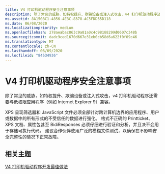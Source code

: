 ```yaml
---
title: V4 打印机驱动程序安全注意事项
description: 除了常见的威胁，如特权提升、欺骗设备或注入式攻击，v4 打印机驱动程序还需要与低权限应用程序兼容。
ms.assetid: 8A1508C1-4856-4E3C-8378-AC5FDD55D118
ms.date: 06/08/2020
ms.localizationpriority: medium
ms.openlocfilehash: 278aeabac863c9a81a0c4c98188299d0607c348b
ms.sourcegitcommit: dadc9ced1670d667e31eb0cb58d6a622f0f09c46
ms.translationtype: MT
ms.contentlocale: zh-CN
ms.lasthandoff: 06/09/2020
ms.locfileid: "84534936"
---
```

# <a name="v4-printer-driver-security-considerations"></a>V4 打印机驱动程序安全注意事项

除了常见的威胁，如特权提升、欺骗设备或注入式攻击，v4 打印机驱动程序还需要与低权限应用程序（例如 Internet Explorer 9）兼容。

XPS 呈现筛选器和 JavaScript 文件必须全部针对跨计算机边界的应用程序、用户或数据中的所有形式的不受信任的数据进行强化。 格式不正确的 Printticket、XPS 文档、属性包甚至 BidiResponses 必须仔细进行验证和分析，并且决不会用于存储可执行代码。 建议合作伙伴使用广泛的模糊文件测试，以确保在不影响安全完整性的情况下正常故障。

## <a name="related-topics"></a>相关主题

[V4 打印机驱动程序开发最佳做法](v4-printer-driver-development-best-practices.md)  

